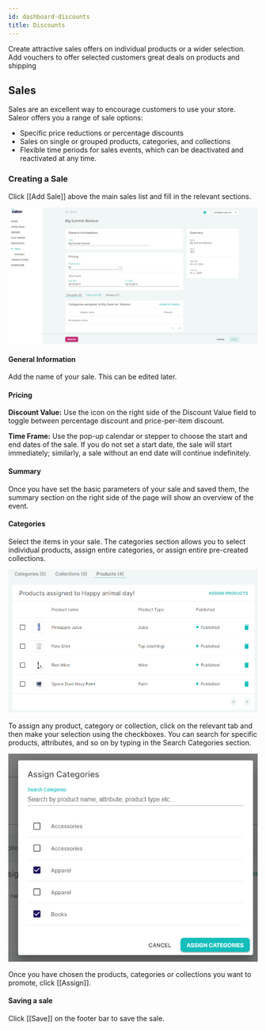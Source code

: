 ```yaml
---
id: dashboard-discounts
title: Discounts
---
```


Create attractive sales offers on individual products or a wider selection. Add vouchers to offer selected customers great deals on products and shipping


## Sales

Sales are an excellent way to encourage customers to use your store. Saleor offers you a range of sale options:

- Specific price reductions or percentage discounts
- Sales on single or grouped products, categories, and collections
- Flexible time periods for sales events, which can be deactivated and reactivated at any time.


### Creating a Sale

Click [[Add Sale]] above the main sales list and fill in the relevant sections.

![Creating sale](assets/dashboard-discounts/1.png)


#### General Information

Add the name of your sale. This can be edited later.


#### Pricing

**Discount Value:** Use the icon on the right side of the Discount Value field to toggle between percentage discount and price-per-item discount.

**Time Frame:** Use the pop-up calendar or stepper to choose the start and end dates of the sale. If you do not set a start date, the sale will start immediately; similarly, a sale without an end date will continue indefinitely.


#### Summary

Once you have set the basic parameters of your sale and saved them, the summary section on the right side of the page will show an overview of the event.


#### Categories

Select the items in your sale. The categories section allows you to select individual products, assign entire categories, or assign entire pre-created collections.   

![Products in sale](assets/dashboard-discounts/2.png)

To assign any product, category or collection, click on the relevant tab and then make your selection using the checkboxes. You can search for specific products, attributes, and so on by typing in the Search Categories section.

![Including categories in sale](assets/dashboard-discounts/3.png)

Once you have chosen the products, categories or collections you want to promote, click [[Assign]].


#### Saving a sale

Click [[Save]] on the footer bar to save the sale.